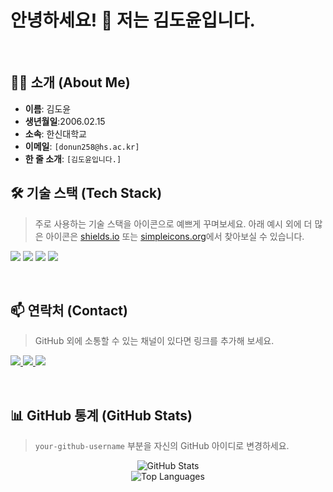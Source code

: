 # 안녕하세요! 👋 저는 김도윤입니다.

<br/>

## 👨‍💻 소개 (About Me)
- **이름**: 김도윤
- **생년월일**:2006.02.15
- **소속**: 한신대학교
- **이메일**: `[donun258@hs.ac.kr]`
- **한 줄 소개**: `[김도윤입니다.]`


<p align="center">

## 🛠️ 기술 스택 (Tech Stack)
> 주로 사용하는 기술 스택을 아이콘으로 예쁘게 꾸며보세요.
> 아래 예시 외에 더 많은 아이콘은 [shields.io](https://shields.io/) 또는 [simpleicons.org](https://simpleicons.org/)에서 찾아보실 수 있습니다.

<!-- 예시: -->
<p>
  <img src="https://img.shields.io/badge/JavaScript-F7DF1E?style=for-the-badge&logo=javascript&logoColor=black">
  <img src="https://img.shields.io/badge/Python-3776AB?style=for-the-badge&logo=python&logoColor=white">
  <img src="https://img.shields.io/badge/React-61DAFB?style=for-the-badge&logo=react&logoColor=black">
  <img src="https://img.shields.io/badge/Node.js-339933?style=for-the-badge&logo=Node.js&logoColor=white">
  <!-- 여기에 더 많은 기술 스택 뱃지를 추가하세요 -->
</p>

<br/>

## 📫 연락처 (Contact)
> GitHub 외에 소통할 수 있는 채널이 있다면 링크를 추가해 보세요.

<!-- 예시: -->
<p>
  <a href="https://velog.io/@your-id">
    <img src="https://img.shields.io/badge/Velog-20C997?style=for-the-badge&logo=velog&logoColor=white">
  </a>
  <a href="https://your-blog.tistory.com">
    <img src="https://img.shields.io/badge/Tistory-FF5A00?style=for-the-badge&logo=tistory&logoColor=white">
  </a>
  <a href="mailto:[이메일 주소를 입력하세요]">
    <img src="https://img.shields.io/badge/Email-EA4335?style=for-the-badge&logo=gmail&logoColor=white">
  </a>
  <!-- 여기에 더 많은 연락처 뱃지를 추가하세요 -->
</p>

<br/>

## 📊 GitHub 통계 (GitHub Stats)
> `your-github-username` 부분을 자신의 GitHub 아이디로 변경하세요.

<p align="center">
  <img src="https://github-readme-stats.vercel.app/api?username=your-github-username&show_icons=true&theme=radical" alt="GitHub Stats"/>
  <br/>
  <img src="https://github-readme-stats.vercel.app/api/top-langs/?username=your-github-username&layout=compact&theme=radical" alt="Top Languages"/>
</p>